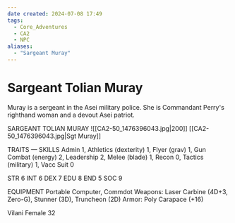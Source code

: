 ```yaml
---
date created: 2024-07-08 17:49
tags:
  - Core_Adventures
  - CA2
  - NPC
aliases:
  - "Sargeant Muray"
---
```


# Sargeant Tolian Muray

Muray is a sergeant in the Asei military police. She is Commandant Perry's righthand woman and a devout Asei patriot.

SARGEANT TOLIAN MURAY
![[CA2-50_1476396043.jpg|200]]
[[CA2-50_1476396043.jpg|Sgt Muray]]

TRAITS — SKILLS
Admin 1, Athletics (dexterity) 1, Flyer (grav) 1, Gun Combat (energy) 2, Leadership 2, Melee (blade) 1, Recon 0, Tactics (military) 1, Vacc Suit 0

STR 6 INT 6
DEX 7 EDU 8
END 5 SOC 9

EQUIPMENT Portable Computer, Commdot
Weapons: Laser Carbine (4D+3, Zero-G), Stunner (3D), Truncheon (2D)
Armor: Poly Carapace (+16)


Vilani Female 32
